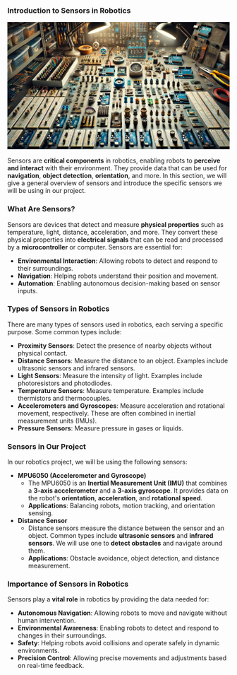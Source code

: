 ### Introduction to Sensors in Robotics

![Sensors](../99_Resources/images/sensors.webp)

Sensors are **critical components** in robotics, enabling robots to **perceive and interact** with their environment. They provide data that can be used for **navigation**, **object detection**, **orientation**, and more. In this section, we will give a general overview of sensors and introduce the specific sensors we will be using in our project.

### What Are Sensors?

Sensors are devices that detect and measure **physical properties** such as temperature, light, distance, acceleration, and more. They convert these physical properties into **electrical signals** that can be read and processed by a **microcontroller** or computer. Sensors are essential for:

- **Environmental Interaction**: Allowing robots to detect and respond to their surroundings.
- **Navigation**: Helping robots understand their position and movement.
- **Automation**: Enabling autonomous decision-making based on sensor inputs.

### Types of Sensors in Robotics

There are many types of sensors used in robotics, each serving a specific purpose. Some common types include:

- **Proximity Sensors**: Detect the presence of nearby objects without physical contact.
- **Distance Sensors**: Measure the distance to an object. Examples include ultrasonic sensors and infrared sensors.
- **Light Sensors**: Measure the intensity of light. Examples include photoresistors and photodiodes.
- **Temperature Sensors**: Measure temperature. Examples include thermistors and thermocouples.
- **Accelerometers and Gyroscopes**: Measure acceleration and rotational movement, respectively. These are often combined in inertial measurement units (IMUs).
- **Pressure Sensors**: Measure pressure in gases or liquids.

### Sensors in Our Project

In our robotics project, we will be using the following sensors:

- **MPU6050 (Accelerometer and Gyroscope)**
    - The MPU6050 is an **Inertial Measurement Unit (IMU)** that combines a **3-axis accelerometer** and a **3-axis gyroscope**. It provides data on the robot's **orientation**, **acceleration**, and **rotational speed**.
    - **Applications**: Balancing robots, motion tracking, and orientation sensing.
- **Distance Sensor**
    - Distance sensors measure the distance between the sensor and an object. Common types include **ultrasonic sensors** and **infrared sensors**. We will use one to **detect obstacles** and navigate around them.
    - **Applications**: Obstacle avoidance, object detection, and distance measurement.

### Importance of Sensors in Robotics

Sensors play a **vital role** in robotics by providing the data needed for:

- **Autonomous Navigation**: Allowing robots to move and navigate without human intervention.
- **Environmental Awareness**: Enabling robots to detect and respond to changes in their surroundings.
- **Safety**: Helping robots avoid collisions and operate safely in dynamic environments.
- **Precision Control**: Allowing precise movements and adjustments based on real-time feedback.